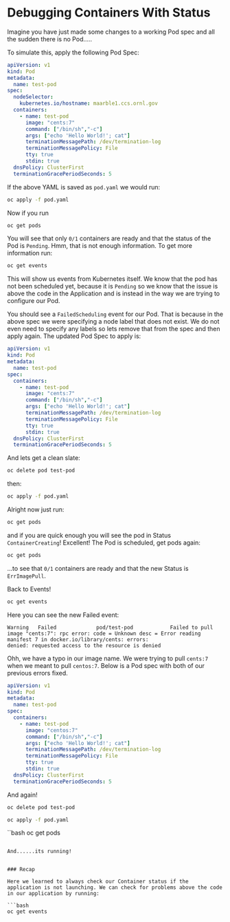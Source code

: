 # Debugging Containers With Status

Imagine you have just made some changes to a working Pod spec and all the sudden there is no Pod.....

To simulate this, apply the following Pod Spec:

```yaml
apiVersion: v1
kind: Pod
metadata:
  name: test-pod
spec:
  nodeSelector:
    kubernetes.io/hostname: maarble1.ccs.ornl.gov
  containers:
    - name: test-pod
      image: "cents:7"
      command: ["/bin/sh","-c"]
      args: ["echo 'Hello World!'; cat"]
      terminationMessagePath: /dev/termination-log
      terminationMessagePolicy: File
      tty: true
      stdin: true
  dnsPolicy: ClusterFirst
  terminationGracePeriodSeconds: 5
```

If the above YAML is saved as `pod.yaml` we would run:

```bash
oc apply -f pod.yaml
```

Now if you run

```bash
oc get pods
```

You will see that only `0/1` containers are ready and that the status of the Pod is `Pending`. Hmm, that is not enough information. To get more information run:

```bash
oc get events
```

This will show us events from Kubernetes itself. We know that the pod has not been scheduled yet, because it is `Pending` so we know that the issue is above the code in the Application and is instead in the way we are trying to configure our Pod.

You should see a `FailedScheduling` event for our Pod. That is because in the above spec we were specifying a node label that does not exist. We do not even need to specify any labels so lets remove that from the spec and then apply again. The updated Pod Spec to apply is:

```yaml
apiVersion: v1
kind: Pod
metadata:
  name: test-pod
spec:
  containers:
    - name: test-pod
      image: "cents:7"
      command: ["/bin/sh","-c"]
      args: ["echo 'Hello World!'; cat"]
      terminationMessagePath: /dev/termination-log
      terminationMessagePolicy: File
      tty: true
      stdin: true
  dnsPolicy: ClusterFirst
  terminationGracePeriodSeconds: 5
  ```

  And lets get a clean slate:

  ```bash
  oc delete pod test-pod
  ```

  then:

  ```bash
  oc apply -f pod.yaml
  ```

  Alright now just run:
  
  ```bash
  oc get pods
  ``` 

  and if you are quick enough you will see the pod in Status `ContainerCreating`! Excellent! The Pod is scheduled, get pods again:

  ```bash
  oc get pods
  ```

  ...to see that `0/1` containers are ready and that the new Status is `ErrImagePull`.

  Back to Events!

  ```bash
  oc get events
  ```

  Here you can see the new Failed event:

  ```
  Warning   Failed             pod/test-pod            Failed to pull image "cents:7": rpc error: code = Unknown desc = Error reading manifest 7 in docker.io/library/cents: errors:
denied: requested access to the resource is denied
```

Ohh, we have a typo in our image name. We were trying to pull `cents:7` when we meant to pull `centos:7`. Below is a Pod spec with both of our previous errors fixed.

```yaml
apiVersion: v1
kind: Pod
metadata:
  name: test-pod
spec:
  containers:
    - name: test-pod
      image: "centos:7"
      command: ["/bin/sh","-c"]
      args: ["echo 'Hello World!'; cat"]
      terminationMessagePath: /dev/termination-log
      terminationMessagePolicy: File
      tty: true
      stdin: true
  dnsPolicy: ClusterFirst
  terminationGracePeriodSeconds: 5
  ```

And again!

```bash
oc delete pod test-pod
```

  ```bash
  oc apply -f pod.yaml
  ```

  ``bash
  oc get pods
  ```

  And......its running!


  ### Recap

  Here we learned to always check our Container status if the application is not launching. We can check for problems above the code in our application by running:

  ```bash
  oc get events
  ```